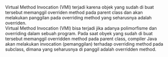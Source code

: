 Virtual Method Invocation (VMI) terjadi karena objek yang sudah di buat tersebut memanggil overriden method 
pada parent class dan akan melakukan panggilan pada overriding method yang seharusnya adalah overriden.  
Virtual Method Invocation (VMI) bisa terjadi jika adanya polimorfisme dan overriding dalam sebuah program. 
Pada saat obyek yang sudah di buat tersebut memanggil overridden method pada parent class, 
compiler Java akan melakukan  invocation (pemanggilan) terhadap overriding method pada subclass, 
dimana yang seharusnya di panggil adalah overridden method.

